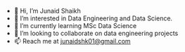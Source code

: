 - 👋 Hi, I’m Junaid Shaikh
- 👀 I’m interested in Data Engineering and Data Science.
- 🌱 I’m currently learning MSc Data Science
- 💞️ I’m looking to collaborate on data engineering projects
- 📫 Reach me at junaidshk01@gmail.com


<!---
JunaidJshaikh/JunaidJshaikh is a ✨ special ✨ repository because its `README.md` (this file) appears on your GitHub profile.
You can click the Preview link to take a look at your changes.
--->
